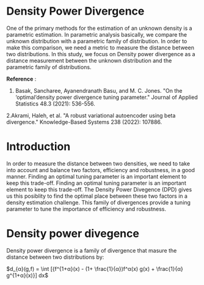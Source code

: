 Density Power Divergence
===============
One of the primary methods for the estimation of an unknown density is a parametric estimation. In parametric analysis basically, we compare the unknown distribution with a parametric family of distribution.
In order to make this comparison, we need a metric to measure the distance between two distributions. In this study, we focus on Density power divergence as a distance measurement between the unknown distribution and the parametric family of distributions. 


**Reference** : 
1. Basak, Sancharee, Ayanendranath Basu, and M. C. Jones. "On the ‘optimal’density power divergence tuning parameter." Journal of Applied Statistics 48.3 (2021): 536-556.

2.Akrami, Haleh, et al. "A robust variational autoencoder using beta divergence." Knowledge-Based Systems 238 (2022): 107886.


Introduction 
===============
In order to measure the distance between two densities, we need to take into account and balance two factors, efficiency and robustness, in a good manner. Finding an optimal tuning parameter is an important element to keep this trade-off.
Finding an optimal tuning parameter is an important element to keep this trade-off. The Density Power Divegence (DPD) gives us this posiblity to find the optimal place between these two factors in a density estimation challenge.
This family of divergences provide a tuning parameter to tune the importance of efficiency and robustness. 

Density power divegence 
===============
Density power divergence is a family of divergence that masure the distance between two distributions by:

$d_{α}(g,f) = \int [{f^{1+α}(x) - (1+ \frac{1}{α})f^α(x) g(x) + \frac{1}{α} g^{1+α}(x)}] dx$
